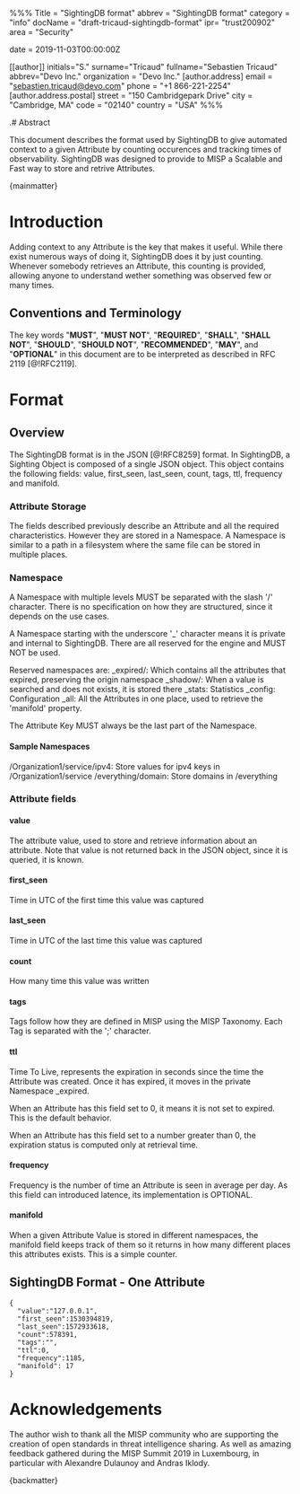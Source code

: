 %%%
Title = "SightingDB format"
abbrev = "SightingDB format"
category = "info"
docName = "draft-tricaud-sightingdb-format"
ipr= "trust200902"
area = "Security"

date = 2019-11-03T00:00:00Z

[[author]]
initials="S."
surname="Tricaud"
fullname="Sebastien Tricaud"
abbrev="Devo Inc."
organization = "Devo Inc."
 [author.address]
 email = "sebastien.tricaud@devo.com"
 phone = "+1 866-221-2254"
 [author.address.postal]
 street = "150 Cambridgepark Drive"
 city = "Cambridge, MA"
 code = "02140"
 country = "USA"
%%%

.# Abstract

This document describes the format used by SightingDB to give automated context to a given Attribute
by counting occurences and tracking times of observability.
SightingDB was designed to provide to MISP a Scalable and Fast way to store and retrive Attributes.

{mainmatter}

# Introduction

Adding context to any Attribute is the key that makes it useful. While there exist numerous ways of doing it,
SightingDB does it by just counting.
Whenever somebody retrieves an Attribute, this counting is provided, allowing anyone to understand wether something
was observed few or many times.

##  Conventions and Terminology

The key words "**MUST**", "**MUST NOT**", "**REQUIRED**", "**SHALL**", "**SHALL NOT**",
"**SHOULD**", "**SHOULD NOT**", "**RECOMMENDED**", "**MAY**", and "**OPTIONAL**" in this
document are to be interpreted as described in RFC 2119 [@!RFC2119].

# Format

## Overview

The SightingDB format is in the JSON [@!RFC8259] format. In SightingDB, a Sighting Object is composed of a single JSON object. This object contains the following fields: value, first_seen, last_seen, count, tags, ttl, frequency and manifold.

### Attribute Storage

The fields described previously describe an Attribute and all the required characteristics. However they are stored in a Namespace. A Namespace is similar to a path in a filesystem where the same file can be stored in multiple places.

### Namespace

A Namespace with multiple levels MUST be separated with the slash '/' character. There is no specification on how they are structured, since it depends on the use cases.

A Namespace starting with the underscore '_' character means it is private and internal to SightingDB. There are all reserved for the engine and MUST NOT be used.

Reserved namespaces are:
_expired/<namespace>: Which contains all the attributes that expired, preserving the origin namespace
_shadow/<namespace>: When a value is searched and does not exists, it is stored there
_stats: Statistics
_config: Configuration
_all: All the Attributes in one place, used to retrieve the 'manifold' property.

The Attribute Key MUST always be the last part of the Namespace.

#### Sample Namespaces

/Organization1/service/ipv4: Store values for ipv4 keys in /Organization1/service
/everything/domain: Store domains in /everything

### Attribute fields

#### value

The attribute value, used to store and retrieve information about an attribute. Note that value is not returned back in the JSON object, since it is queried, it is known.

#### first_seen

Time in UTC of the first time this value was captured

#### last_seen

Time in UTC of the last time this value was captured

#### count

How many time this value was written

#### tags

Tags follow how they are defined in MISP using the MISP Taxonomy. Each Tag is separated with the ';' character.

#### ttl

Time To Live, represents the expiration in seconds since the time the Attribute was created. Once it has expired, it moves in the private Namespace _expired.

When an Attribute has this field set to 0, it means it is not set to expired. This is the default behavior.

When an Attribute has this field set to a number greater than 0, the expiration status is computed only at retrieval time.

#### frequency

Frequency is the number of time an Attribute is seen in average per day. As this field can introduced latence, its implementation is OPTIONAL.

#### manifold

When a given Attribute Value is stored in different namespaces, the manifold field keeps track of them so it returns in how many different places this attributes exists. This is a simple counter.

## SightingDB Format - One Attribute

~~~~
{
  "value":"127.0.0.1",
  "first_seen":1530394819,
  "last_seen":1572933618,
  "count":578391,
  "tags":"",
  "ttl":0,
  "frequency":1185,
  "manifold": 17
}
~~~~

# Acknowledgements

The author wish to thank all the MISP community who are supporting the creation
of open standards in threat intelligence sharing. As well as amazing feedback gathered
during the MISP Summit 2019 in Luxembourg, in particular with Alexandre Dulaunoy and
Andras Iklody.

{backmatter}
